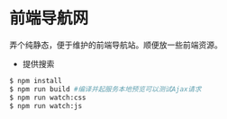 # 前端导航网

弄个纯静态，便于维护的前端导航站。顺便放一些前端资源。

- 提供搜索


```bash
$ npm install
$ npm run build #编译并起服务本地预览可以测试Ajax请求
$ npm run watch:css
$ npm run watch:js
```
